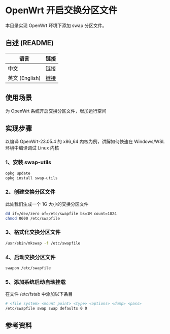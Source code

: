 # OpenWrt 开启交换分区文件

  本目录实现 OpenWrt 环境下添加 swap 分区文件。

## 自述 (README)
| 语言 | 链接 |
|------|------|
| 中文 | [链接](https://github.com/david921518/dev-tools/blob/master/openwrt-swapon/README.md) |
| 英文 (English) | [链接](https://github.com/david921518/dev-tools/blob/master/openwrt-swapon/README.en.md) |

## 使用场景
为 OpenWrt 系统开启交换分区文件，增加运行空间

## 实现步骤

以编译 OpenWrt-23.05.4 的 x86_64 内核为例，讲解如何快速在 Windows/WSL 环境中编译调试 Linux 内核

### 1、安装 swap-utils

```bash
opkg update
opkg install swap-utils
```

### 2、创建交换分区文件

此处我们生成一个 1G 大小的交换分区文件

```bash
dd if=/dev/zero of=/etc/swapfile bs=1M count=1024
chmod 0600 /etc/swapfile
```

### 3、格式化交换分区文件

```bash
/usr/sbin/mkswap -f /etc/swapfile
```

### 4、启动交换分区文件

```bash
swapon /etc/swapfile
```

### 5、添加系统启动自动挂载

在文件 /etc/fstab 中添加以下条目

```bash
# <file system> <mount point> <type> <options> <dump> <pass>
/etc/swapfile swap swap defaults 0 0
```

## 参考资料

